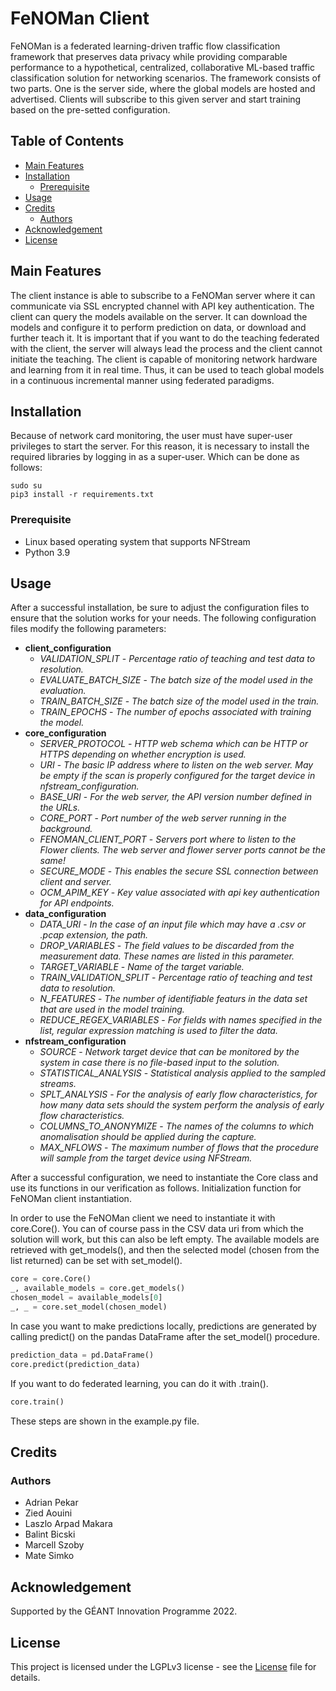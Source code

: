 # FeNOMan Client
FeNOMan is a federated learning-driven traffic flow classification framework that preserves data privacy while providing comparable performance to a hypothetical, centralized, collaborative ML-based traffic classification solution for networking scenarios. The framework consists of two parts. One is the server side, where the global models are hosted and advertised. Clients will subscribe to this given server and start training based on the pre-setted configuration. 

## Table of Contents
* [Main Features](#main-features)
* [Installation](#installation)
    * [Prerequisite](#prerequisite)
* [Usage](#usage)
* [Credits](#credits)
  * [Authors](#authors)
* [Acknowledgement](#acknowledgement)
* [License](#license)

## Main Features

The client instance is able to subscribe to a FeNOMan server where it can communicate via SSL encrypted channel with API key authentication. The client can query the models available on the server. It can download the models and configure it to perform prediction on data, or download and further teach it. It is important that if you want to do the teaching federated with the client, the server will always lead the process and the client cannot initiate the teaching.
The client is capable of monitoring network hardware and learning from it in real time. Thus, it can be used to teach global models in a continuous incremental manner using federated paradigms.

## Installation
Because of network card monitoring, the user must have super-user privileges to start the server. For this reason, it is necessary to install the required libraries by logging in as a super-user. Which can be done as follows:
```
sudo su
pip3 install -r requirements.txt
```

### Prerequisite
* Linux based operating system that supports NFStream
* Python 3.9

## Usage
After a successful installation, be sure to adjust the configuration files to ensure that the solution works for your needs.
The following configuration files modify the following parameters:
* **client_configuration**
  * *VALIDATION_SPLIT* - *Percentage ratio of teaching and test data to resolution.*
  * *EVALUATE_BATCH_SIZE* - *The batch size of the model used in the evaluation.*
  * *TRAIN_BATCH_SIZE* - *The batch size of the model used in the train.*
  * *TRAIN_EPOCHS* - *The number of epochs associated with training the model.*
* **core_configuration**
  * *SERVER_PROTOCOL* - *HTTP web schema which can be HTTP or HTTPS depending on whether encryption is used.*
  * *URI* - *The basic IP address where to listen on the web server. May be empty if the scan is properly configured for the target device in nfstream_configuration.*
  * *BASE_URI* - *For the web server, the API version number defined in the URLs.*
  * *CORE_PORT* - *Port number of the web server running in the background.*
  * *FENOMAN_CLIENT_PORT* - *Servers port where to listen to the Flower clients. The web server and flower server ports cannot be the same!*
  * *SECURE_MODE* - *This enables the secure SSL connection between client and server.*
  * *OCM_APIM_KEY* - *Key value associated with api key authentication for API endpoints.*
* **data_configuration**
  * *DATA_URI* - *In the case of an input file which may have a .csv or .pcap extension, the path.*
  * *DROP_VARIABLES* - *The field values to be discarded from the measurement data. These names are listed in this parameter.*
  * *TARGET_VARIABLE* - *Name of the target variable.*
  * *TRAIN_VALIDATION_SPLIT* - *Percentage ratio of teaching and test data to resolution.*
  * *N_FEATURES* - *The number of identifiable featurs in the data set that are used in the model training.*
  * *REDUCE_REGEX_VARIABLES* - *For fields with names specified in the list, regular expression matching is used to filter the data.*
* **nfstream_configuration**
  * *SOURCE* - *Network target device that can be monitored by the system in case there is no file-based input to the solution.*
  * *STATISTICAL_ANALYSIS* - *Statistical analysis applied to the sampled streams.*
  * *SPLT_ANALYSIS* - *For the analysis of early flow characteristics, for how many data sets should the system perform the analysis of early flow characteristics.*
  * *COLUMNS_TO_ANONYMIZE* - *The names of the columns to which anomalisation should be applied during the capture.*
  * *MAX_NFLOWS* - *The maximum number of flows that the procedure will sample from the target device using NFStream.*

After a successful configuration, we need to instantiate the Core class and use its functions in our verification as follows.
Initialization function for FeNOMan client instantiation.

In order to use the FeNOMan client we need to instantiate it with core.Core(). You can of course pass in the CSV data uri from which the solution will work, but this can also be left empty. The available models are retrieved with get_models(), and then the selected model (chosen from the list returned) can be set with set_model().
```python
core = core.Core()
_, available_models = core.get_models()
chosen_model = available_models[0]
_, _ = core.set_model(chosen_model)
```

In case you want to make predictions locally, predictions are generated by calling predict() on the pandas DataFrame after the set_model() procedure.
```python
prediction_data = pd.DataFrame()
core.predict(prediction_data)
```

If you want to do federated learning, you can do it with .train().
```python
core.train()
```

These steps are shown in the example.py file.

## Credits
### Authors
* Adrian Pekar
* Zied Aouini
* Laszlo Arpad Makara
* Balint Bicski
* Marcell Szoby
* Mate Simko

## Acknowledgement
Supported by the GÉANT Innovation Programme 2022.

## License
This project is licensed under the LGPLv3 license - see the [License](LICENSE) file for details.
